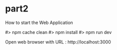 # part2

How to start the Web Application

#> npm cache clean
#> npm install
#> npm run dev

Open web browser with URL : http://localhost:3000

